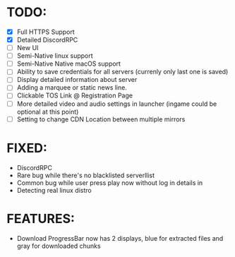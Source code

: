 # TODO:

- [x] Full HTTPS Support
- [x] Detailed DiscordRPC
- [ ] New UI
- [ ] Semi-Native linux support
- [ ] Semi-Native Native macOS support
- [ ] Ability to save credentials for all servers (currenly only last one is saved)
- [ ] Display detailed information about server
- [ ] Adding a marquee or static news line.
- [ ] Clickable TOS Link @ Registration Page
- [ ] More detailed video and audio settings in launcher (ingame could be optional at this point)
- [ ] Setting to change CDN Location between multiple mirrors

# FIXED:
- DiscordRPC
- Rare bug while there's no blacklisted serverllist
- Common bug while user press play now without log in details in
- Detecting real linux distro

# FEATURES:
- Download ProgressBar now has 2 displays, blue for extracted files and gray for downloaded chunks